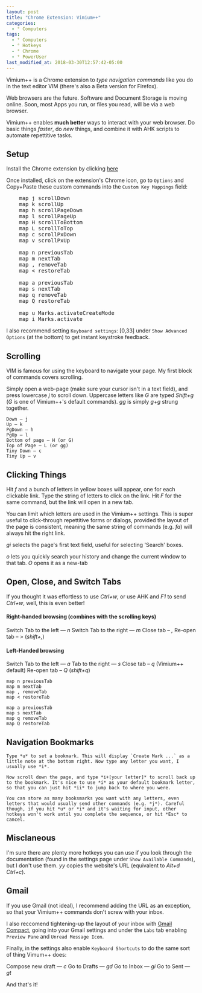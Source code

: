 ```yaml
---
layout: post
title: "Chrome Extension: Vimium++"
categories:
  - ° Computers
tags:
  - ° Computers
  - ° Hotkeys
  - ° Chrome
  - ° PowerUser
last_modified_at: 2018-03-30T12:57:42-05:00
---
```

Vimium++ is a Chrome extension to <em>type navigation commands</em> like you do in the text editor VIM (there's also a Beta version for Firefox). 

Web browsers are the future. Software and Document Storage is moving online. Soon, most Apps you run, or files you read, will be via a web browser.

Vimium++ enables **much better** ways to interact with your web browser. Do basic things _faster_, do _new_ things, and combine it with AHK scripts to automate repettitive tasks.


## Setup

Install the Chrome extension by clicking [here](https://chrome.google.com/webstore/detail/vimium%20%20/hfjbmagddngcpeloejdejnfgbamkjaeg)

Once installed, click on the extension's Chrome icon, go to `Options` and Copy+Paste these custom commands into the `Custom Key Mappings` field:

<pre>
	map j scrollDown
	map k scrollUp
	map h scrollPageDown
	map l scrollPageUp
	map H scrollToBottom
	map L scrollToTop
	map c scrollPxDown
	map v scrollPxUp

	map n previousTab
	map m nextTab
	map , removeTab
	map < restoreTab

	map a previousTab
	map s nextTab
	map q removeTab
	map Q restoreTab

	map u Marks.activateCreateMode
	map i Marks.activate
</pre>

I also recommend setting `Keyboard settings`: [0,33] under `Show Advanced Options` (at the bottom) to get instant keystroke feedback.


## Scrolling
VIM is famous for using the keyboard to navigate your page. My first block of commands covers scrolling.

Simply open a web-page (make sure your cursor isn't in a text field), and press lowercase *j* to scroll down. Uppercase letters like *G* are typed *Shift+g* (*G* is one of Vimium++'s default commands). *gg* is simply *g+g* strung together.

```
Down — j
Up — k
PgDown — h
PgUp — l
Bottom of page — H (or G)
Top of Page — L (or gg)
Tiny Down — c
Tiny Up — v
```

## Clicking Things

Hit *f* and a bunch of letters in yellow boxes will appear, one for each clickable link. Type the string of letters to click on the link. Hit *F* for the same command, but the link will open in a new tab.

You can limit which letters are used in the Vimium++ settings. This is super useful to click-through repettitive forms or dialogs, provided the layout of the page is consistent, meaning the same string of commands (e.g. *fa*) will always hit the right link.

*gi* selects the page's first text field, useful for selecting 'Search' boxes.

*o* lets you quickly search your history and change the current window to that tab. *O* opens it as a new-tab

## Open, Close, and Switch Tabs

If you thought it was effortless to use *Ctrl+w*, or use AHK and *F1* to send *Ctrl+w*, well, this is even better!

#### Right-handed browsing (combines with the scrolling keys)

Switch Tab to the left — *n*
Switch Tab to the right — *m*
Close tab – *,*
Re-open tab – *>* (*shift+,*)

#### Left-Handed browsing

Switch Tab to the left — *a*
Tab to the right — *s*
Close tab – *q* (Vimium++ default)
Re-open tab – *Q* (*shift+q*)


```
map n previousTab
map m nextTab
map , removeTab
map < restoreTab

map a previousTab
map s nextTab
map q removeTab
map Q restoreTab
```


## Navigation Bookmarks

	Type *u* to set a bookmark. This will display `Create Mark ...` as a little note at the bottom right. Now type any letter you want, I usually use *i*.

	Now scroll down the page, and type *i+[your letter]* to scroll back up to the bookmark. It's nice to use *i* as your default bookmark letter, so that you can just hit *ii* to jump back to where you were.

	You can store as many booksmarks you want with any letters, even letters that would usually send other commands (e.g. *j*). Careful though, if you hit *u* or *i* and it's waiting for input, other hotkeys won't work until you complete the sequence, or hit *Esc* to cancel.


## Misclaneous

I'm sure there are plenty more hotkeys you can use if you look through the documentation (found in the settings page under `Show Available Commands`), but I don't use them. *yy* copies the website's URL (equivalent to *Alt+d* *Ctrl+c*).

## Gmail

If you use Gmail (not ideal), I recommend adding the URL as an exception, so that your Vimium++ commands don't screw with your inbox.

I also reccomend tightening-up the layout of your inbox with [Gmail Compact](https://chrome.google.com/webstore/detail/gmail-compact/ocgmlabbjbpfjcalgnhhffadjhenhlkp), going into your Gmail settings and under the `Labs` tab enabling `Preview Pane` and `Unread Message Icon`.

Finally, in the settings also enable `Keyboard Shortcuts` to do the same sort of thing Vimum++ does:

Compose new draft — *c*
Go to Drafts — *gd*
Go to Inbox — *gi*
Go to Sent — *gt*


And that's it!

